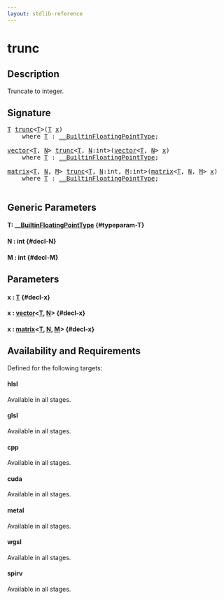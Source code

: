 ```yaml
---
layout: stdlib-reference
---
```


# trunc

## Description

Truncate to integer.




## Signature 

<pre>
<a href="/stdlib-reference/global-decls/trunc#typeparam-T" class="code_type">T</a> <a href="/stdlib-reference/global-decls/trunc">trunc</a>&lt;<a href="/stdlib-reference/global-decls/trunc#typeparam-T" class="code_type">T</a>&gt;(<a href="/stdlib-reference/global-decls/trunc#typeparam-T" class="code_type">T</a> <a href="/stdlib-reference/global-decls/trunc#decl-x" class="code_param">x</a>)
    <span class='code_keyword'>where</span> <a href="/stdlib-reference/global-decls/trunc#typeparam-T" class="code_type">T</a> : <a href="/stdlib-reference/interfaces/builtinfloatingpointtype-0129hm/index" class="code_type">__BuiltinFloatingPointType</a>;

<a href="/stdlib-reference/types/vector/index" class="code_type">vector</a>&lt;<a href="/stdlib-reference/global-decls/trunc#typeparam-T" class="code_type">T</a>, <a href="/stdlib-reference/global-decls/trunc#decl-N" class="code_var">N</a>&gt; <a href="/stdlib-reference/global-decls/trunc">trunc</a>&lt;<a href="/stdlib-reference/global-decls/trunc#typeparam-T" class="code_type">T</a>, <a href="/stdlib-reference/global-decls/trunc#decl-N" class="code_var">N</a>:<span class="code_keyword">int</span>&gt;(<a href="/stdlib-reference/types/vector/index" class="code_type">vector</a>&lt;<a href="/stdlib-reference/global-decls/trunc#typeparam-T" class="code_type">T</a>, <a href="/stdlib-reference/global-decls/trunc#decl-N" class="code_var">N</a>&gt; <a href="/stdlib-reference/global-decls/trunc#decl-x" class="code_param">x</a>)
    <span class='code_keyword'>where</span> <a href="/stdlib-reference/global-decls/trunc#typeparam-T" class="code_type">T</a> : <a href="/stdlib-reference/interfaces/builtinfloatingpointtype-0129hm/index" class="code_type">__BuiltinFloatingPointType</a>;

<a href="/stdlib-reference/types/matrix/index" class="code_type">matrix</a>&lt;<a href="/stdlib-reference/global-decls/trunc#typeparam-T" class="code_type">T</a>, <a href="/stdlib-reference/global-decls/trunc#decl-N" class="code_var">N</a>, <a href="/stdlib-reference/global-decls/trunc#decl-M" class="code_var">M</a>&gt; <a href="/stdlib-reference/global-decls/trunc">trunc</a>&lt;<a href="/stdlib-reference/global-decls/trunc#typeparam-T" class="code_type">T</a>, <a href="/stdlib-reference/global-decls/trunc#decl-N" class="code_var">N</a>:<span class="code_keyword">int</span>, <a href="/stdlib-reference/global-decls/trunc#decl-M" class="code_var">M</a>:<span class="code_keyword">int</span>&gt;(<a href="/stdlib-reference/types/matrix/index" class="code_type">matrix</a>&lt;<a href="/stdlib-reference/global-decls/trunc#typeparam-T" class="code_type">T</a>, <a href="/stdlib-reference/global-decls/trunc#decl-N" class="code_var">N</a>, <a href="/stdlib-reference/global-decls/trunc#decl-M" class="code_var">M</a>&gt; <a href="/stdlib-reference/global-decls/trunc#decl-x" class="code_param">x</a>)
    <span class='code_keyword'>where</span> <a href="/stdlib-reference/global-decls/trunc#typeparam-T" class="code_type">T</a> : <a href="/stdlib-reference/interfaces/builtinfloatingpointtype-0129hm/index" class="code_type">__BuiltinFloatingPointType</a>;

</pre>

## Generic Parameters

#### T: [\_\_BuiltinFloatingPointType](/stdlib-reference/interfaces/builtinfloatingpointtype-0129hm/index) {#typeparam-T}
#### N  : int {#decl-N}
#### M  : int {#decl-M}

## Parameters

#### x  : [T](/stdlib-reference/global-decls/trunc#typeparam-T) {#decl-x}
#### x  : [vector](/stdlib-reference/types/vector/index)\<[T](/stdlib-reference/types/vector/index#typeparam-T), [N](/stdlib-reference/types/vector/index#decl-N)\> {#decl-x}
#### x  : [matrix](/stdlib-reference/types/matrix/index)\<[T](/stdlib-reference/types/matrix/t-0), [N](/stdlib-reference/types/matrix/index#decl-N), [M](/stdlib-reference/types/matrix/index#decl-M)\> {#decl-x}

## Availability and Requirements

Defined for the following targets:

#### hlsl
Available in all stages.

#### glsl
Available in all stages.

#### cpp
Available in all stages.

#### cuda
Available in all stages.

#### metal
Available in all stages.

#### wgsl
Available in all stages.

#### spirv
Available in all stages.



